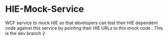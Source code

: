 # HIE-Mock-Service
WCF service to mock HIE so that developers can test their HIE dependent code against this service by pointing their HIE URLs to this mock code .
This is the dev branch 2